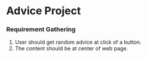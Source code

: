 # Advice Project

### Requirement Gathering 

1. User should get random advice at click of a button. 
2. The content should be at center of web page.




